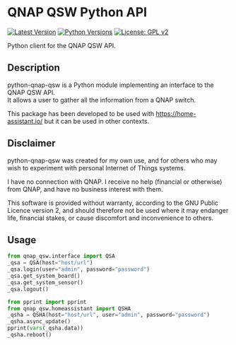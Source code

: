 QNAP QSW Python API
===================

[![Latest Version][mdversion-button]][md-pypi]
[![Python Versions][pyversion-button]][md-pypi]
[![License: GPL v2][gpl2-button]](LICENSE.md)

[gpl2-button]: https://img.shields.io/badge/License-GPL%20v2-blue.svg
[md-pypi]: https://pypi.org/project/python-qnap-qsw
[mdversion-button]: https://img.shields.io/pypi/v/python-qnap-qsw.svg
[pyversion-button]: https://img.shields.io/pypi/pyversions/python-qnap-qsw.svg

Python client for the QNAP QSW API.

Description
-----------

python-qnap-qsw is a Python module implementing an interface to the QNAP QSW API.  
It allows a user to gather all the information from a QNAP switch.

This package has been developed to be used with https://home-assistant.io/ but it can be used in other contexts.

Disclaimer
----------

python-qnap-qsw was created for my own use, and for others who may wish to experiment with personal Internet of Things systems.

I have no connection with QNAP. I receive no help (financial or otherwise) from QNAP, and have no business interest with them.

This software is provided without warranty, according to the GNU Public Licence version 2, and should therefore not be used where it may endanger life, financial stakes, or cause discomfort and inconvenience to others.

Usage
-----

```python
from qnap_qsw.interface import QSA
_qsa = QSA(host="host/url")
_qsa.login(user="admin", password="password")
_qsa.get_system_board()
_qsa.get_system_sensor()
_qsa.logout()

from pprint import pprint
from qnap_qsw.homeassistant import QSHA
_qsha = QSHA(host="host/url", user="admin", password="password")
_qsha.async_update()
pprint(vars(_qsha.data))
_qsha.reboot()
```
